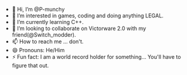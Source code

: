 - 👋 Hi, I’m @P-munchy
- 👀 I’m interested in games, coding and doing anything LEGAL.
- 🌱 I’m currently learning C++.
- 💞️ I’m looking to collaborate on Victorware 2.0 with my friend(@Switch_modder).
- 📫 How to reach me ... don't.
- 😄 Pronouns: He/Him
- ⚡ Fun fact: I am a world record holder for something... You'll have to figure that out.

<!---
P-munchy/P-munchy is a ✨ special ✨ repository because its `README.md` (this file) appears on your GitHub profile.
You can click the Preview link to take a look at your changes.
--->
